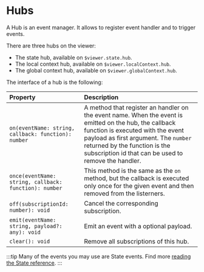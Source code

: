 # Hubs

A Hub is an event manager. It allows to register event handler and to trigger events.

There are three hubs on the viewer:

- The state hub, available on `$viewer.state.hub`.
- The local context hub, available on `$viewer.localContext.hub`.
- The global context hub, available on `$viewer.globalContext.hub`.

The interface of a hub is the following:

| Property                                              | Description                                                                                                                                                                                                                                                                 |
| :---------------------------------------------------- | :-------------------------------------------------------------------------------------------------------------------------------------------------------------------------------------------------------------------------------------------------------------------------- |
| `on(eventName: string, callback: function): number`   | A method that register an handler on the event name. When the event is emitted on the hub, the callback function is executed with the event payload as first argument. The `number` returned by the function is the subscription id that can be used to remove the handler. |
| `once(eventName: string, callback: function): number` | This method is the same as the `on` method, but the callback is executed only once for the given event and then removed from the listerners.                                                                                                                                |
| `off(subscriptionId: number): void`                   | Cancel the corresponding subscription.                                                                                                                                                                                                                                      |
| `emit(eventName: string, payload?: any): void`        | Emit an event with a optional payload.                                                                                                                                                                                                                                      |
| `clear(): void`                                       | Remove all subscriptions of this hub.                                                                                                                                                                                                                                       |

:::tip
Many of the events you may use are State events. Find more [reading the State reference](./state.html#events).
:::